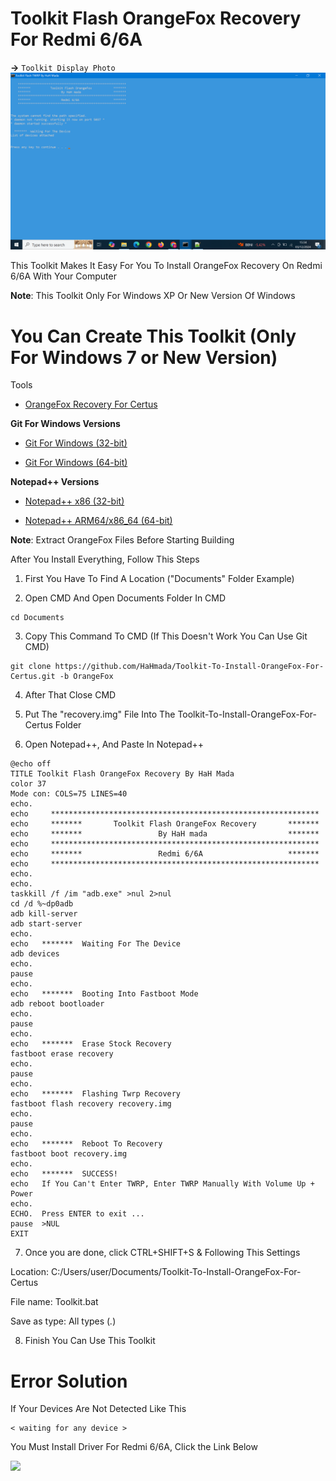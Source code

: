 # Toolkit Flash OrangeFox Recovery For Redmi 6/6A

**->** `Toolkit Display Photo`
![Version 1.0](assets/Toolkit-Flash-OrangeFox-For-Certus.png)

This Toolkit Makes It Easy For You To Install OrangeFox Recovery On Redmi 6/6A With Your Computer

**Note**: This Toolkit Only For Windows XP Or New Version Of Windows 

# You Can Create This Toolkit (Only For Windows 7 or New Version)

Tools

- [OrangeFox Recovery For Certus](https://dl.orangefox.download/62408c446a44bc73841965cf "OrangeFox")

**Git For Windows Versions**

- [Git For Windows (32-bit)](https://objects.githubusercontent.com/github-production-release-asset-2e65be/23216272/3a299a53-faf3-4a79-b4f5-bc1b0bd64f74?X-Amz-Algorithm=AWS4-HMAC-SHA256&X-Amz-Credential=releaseassetproduction%2F20241129%2Fus-east-1%2Fs3%2Faws4_request&X-Amz-Date=20241129T124320Z&X-Amz-Expires=300&X-Amz-Signature=91f5e2d35ff6633fd1677dffa6ba06a7e413695db401841627db031ad54e2dd2&X-Amz-SignedHeaders=host&response-content-disposition=attachment%3B%20filename%3DGit-2.47.1-32-bit.exe&response-content-type=application%2Foctet-stream "Git-For-Windows_32-bit")

- [Git For Windows (64-bit)](https://objects.githubusercontent.com/github-production-release-asset-2e65be/23216272/67e30882-badc-4f28-a242-90f27d9ed99d?X-Amz-Algorithm=AWS4-HMAC-SHA256&X-Amz-Credential=releaseassetproduction%2F20241129%2Fus-east-1%2Fs3%2Faws4_request&X-Amz-Date=20241129T124520Z&X-Amz-Expires=300&X-Amz-Signature=6225f1644bf93572e9185340d9f49716f4ea6fd267ff34d22988782aed287675&X-Amz-SignedHeaders=host&response-content-disposition=attachment%3B%20filename%3DGit-2.47.1-64-bit.exe&response-content-type=application%2Foctet-stream "Git-For-Windows_64-bit")

**Notepad++ Versions**

- [Notepad++ x86 (32-bit)](https://objects.githubusercontent.com/github-production-release-asset-2e65be/33014811/cddd26c4-d387-4259-ba6c-cefba3b02e13?X-Amz-Algorithm=AWS4-HMAC-SHA256&X-Amz-Credential=releaseassetproduction%2F20241129%2Fus-east-1%2Fs3%2Faws4_request&X-Amz-Date=20241129T123354Z&X-Amz-Expires=300&X-Amz-Signature=f5ca99e3fa48aba1309bccdca9e3b6189e8dc052cfe78781ed4d73d2816f5c59&X-Amz-SignedHeaders=host&response-content-disposition=attachment%3B%20filename%3Dnpp.8.7.2.Installer.exe&response-content-type=application%2Foctet-stream "Notepad++_x86")

- [Notepad++ ARM64/x86_64 (64-bit)](https://objects.githubusercontent.com/github-production-release-asset-2e65be/33014811/a768fb53-85e0-4176-bb94-2f0a48463375?X-Amz-Algorithm=AWS4-HMAC-SHA256&X-Amz-Credential=releaseassetproduction%2F20241129%2Fus-east-1%2Fs3%2Faws4_request&X-Amz-Date=20241129T123713Z&X-Amz-Expires=300&X-Amz-Signature=469ddee8bc51648bad2e4ef8c8e4f3c958978c6f4bad7371d3c7cd256eb0a206&X-Amz-SignedHeaders=host&response-content-disposition=attachment%3B%20filename%3Dnpp.8.7.2.Installer.arm64.exe&response-content-type=application%2Foctet-stream "Notepad++_ARM64")

**Note**: Extract OrangeFox Files Before Starting Building

After You Install Everything, Follow This Steps

1. First You Have To Find A Location ("Documents" Folder Example)

2. Open CMD And Open Documents Folder In CMD

```
cd Documents
```

3. Copy This Command To CMD (If This Doesn't Work You Can Use Git CMD)

```
git clone https://github.com/HaHmada/Toolkit-To-Install-OrangeFox-For-Certus.git -b OrangeFox
```

4. After That Close CMD

5. Put The "recovery.img" File Into The Toolkit-To-Install-OrangeFox-For-Certus Folder

6. Open Notepad++, And Paste In Notepad++

```
@echo off
TITLE Toolkit Flash OrangeFox Recovery By HaH Mada
color 37
Mode con: COLS=75 LINES=40
echo.
echo     ************************************************************
echo     *******       Toolkit Flash OrangeFox Recovery       *******
echo     *******                 By HaH mada                  *******
echo     ************************************************************
echo     *******                 Redmi 6/6A                   *******
echo     ************************************************************
echo.             
echo.
taskkill /f /im "adb.exe" >nul 2>nul
cd /d %~dp0adb
adb kill-server
adb start-server
echo.
echo   *******  Waiting For The Device
adb devices
echo.
pause
echo.
echo   *******  Booting Into Fastboot Mode
adb reboot bootloader
echo.
pause
echo.
echo   *******  Erase Stock Recovery
fastboot erase recovery
echo.
pause
echo.
echo   *******  Flashing Twrp Recovery
fastboot flash recovery recovery.img
echo.
pause
echo.
echo   *******  Reboot To Recovery
fastboot boot recovery.img
echo.             
echo   *******  SUCCESS!
echo   If You Can't Enter TWRP, Enter TWRP Manually With Volume Up + Power   
echo.                
ECHO.  Press ENTER to exit ...
pause  >NUL
EXIT
```

7. Once you are done, click CTRL+SHIFT+S & Following This Settings

Location: C:/Users/user/Documents/Toolkit-To-Install-OrangeFox-For-Certus

File name: Toolkit.bat

Save as type: All types (*.*)

8. Finish You Can Use This Toolkit

# Error Solution

If Your Devices Are Not Detected Like This

```
< waiting for any device >
```
You Must Install Driver For Redmi 6/6A, Click the Link Below

<a href="https://xiaomidriver.com/xiaomi-redmi-6a"><img src="https://img.shields.io/badge/Driver%20For-Redmi%206/6A-orange?style=flat&logo=xiaomi" /></a>
